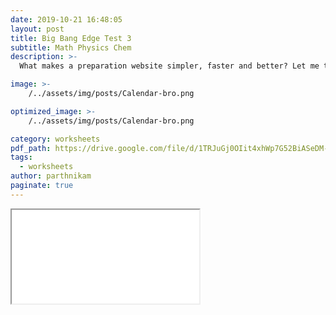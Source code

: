 ```yaml
---
date: 2019-10-21 16:48:05
layout: post
title: Big Bang Edge Test 3
subtitle: Math Physics Chem
description: >-
  What makes a preparation website simpler, faster and better? Let me tell you ... 

image: >-
    /../assets/img/posts/Calendar-bro.png

optimized_image: >-
    /../assets/img/posts/Calendar-bro.png

category: worksheets 
pdf_path: https://drive.google.com/file/d/1TRJuGj0OIit4xhWp7G52BiASeDM-fyWM/preview?usp=drive_link
tags:
  - worksheets
author: parthnikam
paginate: true
---
```


<iframe class="embed-pdf" src="{{ page.pdf_path }}#toolbar=0" seamless="seamless" scrolling="no" style="overflow:hidden"></iframe>



